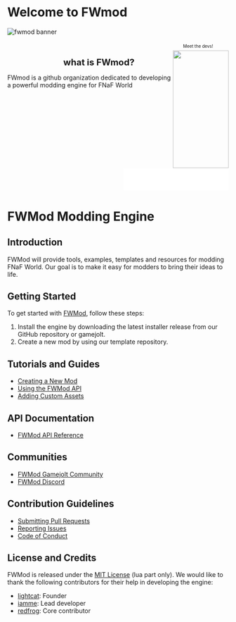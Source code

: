 # Welcome to FWmod

![fwmod banner](https://m.gjcdn.net/game-header/1300/861624-vcyjiijd-v4.webp)

<div align="right"><sup><sub>Meet the devs!&nbsp;&nbsp;&nbsp;&nbsp;&nbsp;&nbsp;&nbsp;&nbsp;&nbsp;&nbsp;&nbsp;&nbsp;&nbsp;</sub></sup></div>
<img align="right" src="https://fwmod.glitch.me/random#1" width="127px" height="267px">

<div>
    <dl align="center">
        <dd>
          <big><big><b>what is FWmod?</b></big></big>
        </dd>
    </dl>
</div>

<div>
<p>FWmod is a github organization dedicated to developing a powerful modding engine for FNaF World</p>
<br><br><br><br><br><br><br><br>&nbsp;

<div align="right">
<p><a target="_blank" text-decoration="none" href="https://discord.gg/V5fAkVA2kw">
<img src="community-welcoming.svg"  alt="Click to see the source"></a></p>
</div>
</div>

# FWMod Modding Engine

## Introduction

FWMod will provide tools, examples, templates and resources for modding FNaF World. Our goal is to make it easy for modders to bring their ideas to life.

## Getting Started

To get started with [FWMod](https://github.com/fnafworldmodding/fwmod), follow these steps:

1. Install the engine by downloading the latest installer release from our GitHub repository or gamejolt.
2. Create a new mod by using our template repository.

## Tutorials and Guides

- [Creating a New Mod](creating-a-new-mod.md)
- [Using the FWMod API](using-the-fwmod-api.md)
- [Adding Custom Assets](adding-custom-assets.md)

## API Documentation

- [FWMod API Reference](fwmod-api-reference.md)

## Communities

- [FWMod Gamejolt Community](https://gamejolt.com/c/fwmod-rpsiaq)
- [FWMod Discord](https://discord.gg/V5fAkVA2kw)

## Contribution Guidelines

- [Submitting Pull Requests](submitting-pull-requests.md)
- [Reporting Issues](reporting-issues.md)
- [Code of Conduct](code-of-conduct.md)

## License and Credits

FWMod is released under the [MIT License](https://opensource.org/licenses/MIT) (lua part only). We would like to thank the following contributors for their help in developing the engine:

- [lightcat](https://github.com/lightcatdev): Founder
- [iamme](https://github.com/programminglaboratorys): Lead developer
- [redfrog](https://github.com/RedFrog6002): Core contributor
